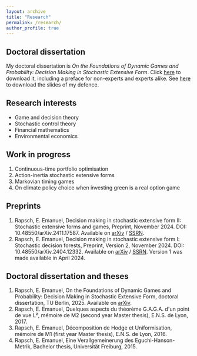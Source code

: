 ```yaml
---
layout: archive
title: "Research"
permalink: /research/
author_profile: true
---
```


## Doctoral dissertation

My doctoral dissertation is <em>On the Foundations of Dynamic Games and Probability: Decision Making in Stochastic Extensive Form</em>. Click <a href="https://arxiv.org/pdf/2508.04752">here</a> to download it, including a preface for non-experts and experts alike. See <a href="{{ site.baseurl }}/files\On_the_Foundations_of_Dynamic_Games_and_Probability__Decision_Making_in_Stochastic_Extensive_Form.pdf">here</a> to download the slides of my defence.

## Research interests

* Game and decision theory
* Stochastic control theory
* Financial mathematics
* Environmental economics

## Work in progress

1. Continuous-time portfolio optimisation
2. Action-inertia stochastic extensive forms
3. Markovian timing games
4. On climate policy choice when investing green is a real option game

## Preprints

1. Rapsch, E. Emanuel, Decision making in stochastic extensive form II: Stochastic extensive forms and games, Preprint, November 2024. DOI: 10.48550/arXiv.2411.17587. Available on <a href="https://arxiv.org/abs/2411.17587">arXiv</a> / <a href="https://papers.ssrn.com/sol3/papers.cfm?abstract_id=5034909">SSRN</a>.
2. Rapsch, E. Emanuel, Decision making in stochastic extensive form I: Stochastic decision forests, Preprint, Version 2, November 2024. DOI: 10.48550/arXiv.2404.12332. Available on <a href="https://arxiv.org/abs/2404.12332v2">arXiv</a> / <a href="https://papers.ssrn.com/sol3/papers.cfm?abstract_id=4799573">SSRN</a>. Version 1 was made available in April 2024.

## Doctoral dissertation and theses

1. Rapsch, E. Emanuel, On the Foundations of Dynamic Games and Probability: Decision Making in Stochastic Extensive Form, doctoral dissertation, TU Berlin, 2025. Available on <a href="https://doi.org/10.48550/arXiv.2508.04752">arXiv</a>.
2. Rapsch, E. Emanuel, Quelques aspects du théorème G.A.G.A. d'un point de vue L², mémoire de M2 (second year Master thesis), E.N.S. de Lyon, 2017.
3. Rapsch, E. Emanuel, Décomposition de Hodge et Uniformisation, mémoire de M1 (first year Master thesis), E.N.S. de Lyon, 2016.
4. Rapsch, E. Emanuel, Eine Verallgemeinerung des Eguchi-Hanson-Metrik, Bachelor thesis, Universität Freiburg, 2015.
